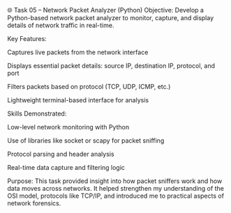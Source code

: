 🌐 Task 05 – Network Packet Analyzer (Python)
Objective:
Develop a Python-based network packet analyzer to monitor, capture, and display details of network traffic in real-time.

Key Features:

Captures live packets from the network interface

Displays essential packet details: source IP, destination IP, protocol, and port

Filters packets based on protocol (TCP, UDP, ICMP, etc.)

Lightweight terminal-based interface for analysis

Skills Demonstrated:

Low-level network monitoring with Python

Use of libraries like socket or scapy for packet sniffing

Protocol parsing and header analysis

Real-time data capture and filtering logic

Purpose:
This task provided insight into how packet sniffers work and how data moves across networks. It helped strengthen my understanding of the OSI model, protocols like TCP/IP, and introduced me to practical aspects of network forensics.











